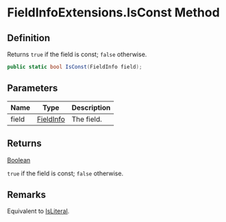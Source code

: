 # FieldInfoExtensions.IsConst Method
## Definition

Returns `true` if the field is const; `false` otherwise.

```c#
public static bool IsConst(FieldInfo field);
```

## Parameters

| Name | Type | Description |
| ---- | ---- | ----------- |
| field | [FieldInfo](https://learn.microsoft.com/en-gb/dotnet/api/System.Reflection.FieldInfo) | The field. |

## Returns

[Boolean](https://learn.microsoft.com/en-gb/dotnet/api/System.Boolean)

`true` if the field is const; `false` otherwise.
## Remarks

Equivalent to [IsLiteral](https://learn.microsoft.com/en-gb/dotnet/api/System.Reflection.FieldInfo.IsLiteral).
